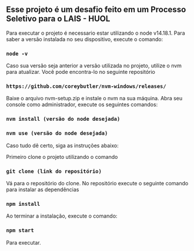## Esse projeto é um desafio feito em um Processo Seletivo para o LAIS - HUOL

Para executar o projeto é necessario estar utilizando o node v14.18.1.
Para saber a versão instalada no seu dispositivo, execute o comando:
### `node -v`

Caso sua versão seja anterior a versão utilizada no projeto, utilize o nvm para atualizar. Você pode encontra-lo no seguinte repositório 
### `https://github.com/coreybutler/nvm-windows/releases/`
Baixe o arquivo nvm-setup.zip e instale o nvm na sua máquina.
Abra seu console como administrador, execute os seguintes comandos:
### `nvm install (versão do node desejada)`
### `nvm use (versão do node desejada)`

Caso tudo dê certo, siga as instruções abaixo:

Primeiro clone o projeto utilizando o comando

### `git clone (link do repositório)`

Vá para o repositório do clone. No repositório execute o seguinte comando para instalar as dependências

### `npm install`

Ao terminar a instalação, execute o comando:

### `npm start`

Para executar.
